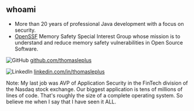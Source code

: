 <!-- markdownlint-disable MD041 -->

## whoami

- More than 20 years of professional Java development with a focus on security.
- [OpenSSF](https://openssf.org/) Memory Safety Special Interest Group whose mission is to understand and reduce memory safety vulnerabilities in Open Source Software.

![GitHub](assets/images/github-logo.svg) [github.com/thomasleplus](https://github.com/thomasleplus)

![LinkedIn](assets/images/linkedin-logo.svg) [linkedin.com/in/thomasleplus](https://www.linkedin.com/in/thomasleplus)

Note: My last job was AVP of Application Security in the FinTech
division of the Nasdaq stock exchange. Our biggest application is tens
of millions of lines of code. That's roughly the size of a complete
operating system. So believe me when I say that I have seen it ALL.
